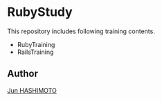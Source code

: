 RubyStudy
====

This repository includes following training contents.

* RubyTraining
* RailsTraining

## Author

[Jun HASHIMOTO](http://github.com/manji602)
